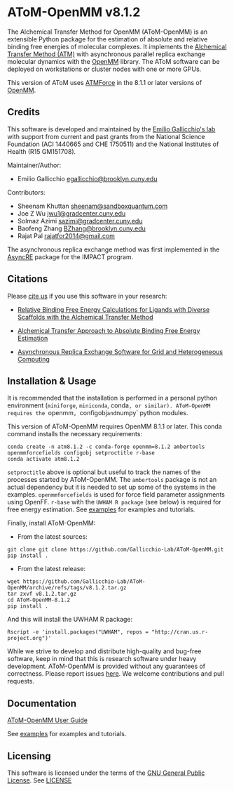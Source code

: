 AToM-OpenMM v8.1.2
====================

The Alchemical Transfer Method for OpenMM (AToM-OpenMM) is an extensible Python package for the estimation of absolute and relative binding free energies of molecular complexes. It implements the [Alchemical Transfer Method (ATM)](https://pubs.acs.org/doi/10.1021/acs.jcim.1c01129) with  asynchronous parallel replica exchange molecular dynamics with the [OpenMM](https://github.com/openmm) library. The AToM software can be deployed on workstations or cluster nodes with one or more GPUs.

This version of AToM uses [ATMForce](https://github.com/openmm/openmm/pull/4110) in the 8.1.1 or later versions of [OpenMM](https://github.com/openmm/openmm). 

Credits
-------

This software is developed and maintained by the [Emilio Gallicchio's lab](http://www.compmolbiophysbc.org) with support from current and past grants from the National Science Foundation (ACI 1440665 and CHE 1750511) and the National Institutes of Health (R15 GM151708).

Maintainer/Author:

- Emilio Gallicchio <egallicchio@brooklyn.cuny.edu>

Contributors:

- Sheenam Khuttan <sheenam@sandboxquantum.com>
- Joe Z Wu <jwu1@gradcenter.cuny.edu>
- Solmaz Azimi <sazimi@gradcenter.cuny.edu>
- Baofeng Zhang <BZhang@brooklyn.cuny.edu>
- Rajat Pal <rajatfor2014@gmail.com>

The asynchronous replica exchange method was first implemented in the [AsyncRE](https://github.com/ComputationalBiophysicsCollaborative/AsyncRE) package for the IMPACT program.

Citations
---------

Please [cite us](http://www.compmolbiophysbc.org/publications) if you use this software in your research:

- [Relative Binding Free Energy Calculations for Ligands with Diverse Scaffolds with the Alchemical Transfer Method](https://pubs.acs.org/doi/10.1021/acs.jcim.1c01129)

- [Alchemical Transfer Approach to Absolute Binding Free Energy Estimation](https://pubs.acs.org/doi/10.1021/acs.jctc.1c00266)

- [Asynchronous Replica Exchange Software for Grid and Heterogeneous Computing](http://www.compmolbiophysbc.org/publications#asyncre_software_2015)

Installation & Usage
--------------------

It is recommended that the installation is performed in a personal python environment (`miniforge`, `miniconda`, conda`, or similar). AToM-OpenMM requires the `openmm`, `configobj` and `numpy` python modules. 


This version of AToM-OpenMM requires OpenMM 8.1.1 or later. This conda command installs the necessary requirements:
```
conda create -n atm8.1.2 -c conda-forge openmm=8.1.2 ambertools openmmforcefields configobj setproctitle r-base
conda activate atm8.1.2
```
`setproctitle` above is optional but useful to track the names of the processes started by AToM-OpenMM. The `ambertools` package is not an actual dependency but it is needed to set up some of the systems in the examples. `openmmforcefields` is used for force field parameter assignments using OpenFF. `r-base` with the `UWHAM R package` (see below) is required for free energy estimation. See [examples](examples/) for examples and tutorials.

Finally, install AToM-OpenMM:

- From the latest sources:
```
git clone git clone https://github.com/Gallicchio-Lab/AToM-OpenMM.git
pip install .
```

- From the latest release:
```
wget https://github.com/Gallicchio-Lab/AToM-OpenMM/archive/refs/tags/v8.1.2.tar.gz
tar zxvf v8.1.2.tar.gz
cd AToM-OpenMM-8.1.2
pip install .
```

And this will install the UWHAM R package:
```
Rscript -e 'install.packages("UWHAM", repos = "http://cran.us.r-project.org")' 
```

While we strive to develop and distribute high-quality and bug-free software, keep in mind that this is research software under heavy development. AToM-OpenMM is provided without any guarantees of correctness. Please report issues [here](https://github.com/Gallicchio-Lab/AToM-OpenMM/issues). We welcome contributions and pull requests.

Documentation
-------------

[AToM-OpenMM User Guide](https://www.compmolbiophysbc.org/atom-openmm)

See [examples](examples/) for examples and tutorials.

Licensing
---------

 This software is licensed under the terms of the [GNU General Public License](http://opensource.org/licenses/GPL-3.0). See [LICENSE](LICENSE)
